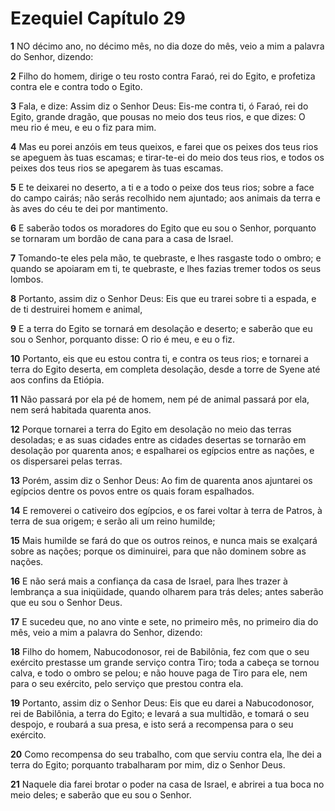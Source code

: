 # Ezequiel Capítulo 29

**1** 	NO décimo ano, no décimo mês, no dia doze do mês, veio a mim a palavra do Senhor, dizendo:

**2** 	Filho do homem, dirige o teu rosto contra Faraó, rei do Egito, e profetiza contra ele e contra todo o Egito.

**3** 	Fala, e dize: Assim diz o Senhor Deus: Eis-me contra ti, ó Faraó, rei do Egito, grande dragão, que pousas no meio dos teus rios, e que dizes: O meu rio é meu, e eu o fiz para mim.

**4** 	Mas eu porei anzóis em teus queixos, e farei que os peixes dos teus rios se apeguem às tuas escamas; e tirar-te-ei do meio dos teus rios, e todos os peixes dos teus rios se apegarem às tuas escamas.

**5** 	E te deixarei no deserto, a ti e a todo o peixe dos teus rios; sobre a face do campo cairás; não serás recolhido nem ajuntado; aos animais da terra e às aves do céu te dei por mantimento.

**6** 	E saberão todos os moradores do Egito que eu sou o Senhor, porquanto se tornaram um bordão de cana para a casa de Israel.

**7** 	Tomando-te eles pela mão, te quebraste, e lhes rasgaste todo o ombro; e quando se apoiaram em ti, te quebraste, e lhes fazias tremer todos os seus lombos.

**8** 	Portanto, assim diz o Senhor Deus: Eis que eu trarei sobre ti a espada, e de ti destruirei homem e animal,

**9** 	E a terra do Egito se tornará em desolação e deserto; e saberão que eu sou o Senhor, porquanto disse: O rio é meu, e eu o fiz.

**10** 	Portanto, eis que eu estou contra ti, e contra os teus rios; e tornarei a terra do Egito deserta, em completa desolação, desde a torre de Syene até aos confins da Etiópia.

**11** 	Não passará por ela pé de homem, nem pé de animal passará por ela, nem será habitada quarenta anos.

**12** 	Porque tornarei a terra do Egito em desolação no meio das terras desoladas; e as suas cidades entre as cidades desertas se tornarão em desolação por quarenta anos; e espalharei os egípcios entre as nações, e os dispersarei pelas terras.

**13** 	Porém, assim diz o Senhor Deus: Ao fim de quarenta anos ajuntarei os egípcios dentre os povos entre os quais foram espalhados.

**14** 	E removerei o cativeiro dos egípcios, e os farei voltar à terra de Patros, à terra de sua origem; e serão ali um reino humilde;

**15** 	Mais humilde se fará do que os outros reinos, e nunca mais se exalçará sobre as nações; porque os diminuirei, para que não dominem sobre as nações.

**16** 	E não será mais a confiança da casa de Israel, para lhes trazer à lembrança a sua iniqüidade, quando olharem para trás deles; antes saberão que eu sou o Senhor Deus.

**17** 	E sucedeu que, no ano vinte e sete, no primeiro mês, no primeiro dia do mês, veio a mim a palavra do Senhor, dizendo:

**18** 	Filho do homem, Nabucodonosor, rei de Babilônia, fez com que o seu exército prestasse um grande serviço contra Tiro; toda a cabeça se tornou calva, e todo o ombro se pelou; e não houve paga de Tiro para ele, nem para o seu exército, pelo serviço que prestou contra ela.

**19** 	Portanto, assim diz o Senhor Deus: Eis que eu darei a Nabucodonosor, rei de Babilônia, a terra do Egito; e levará a sua multidão, e tomará o seu despojo, e roubará a sua presa, e isto será a recompensa para o seu exército.

**20** 	Como recompensa do seu trabalho, com que serviu contra ela, lhe dei a terra do Egito; porquanto trabalharam por mim, diz o Senhor Deus.

**21** 	Naquele dia farei brotar o poder na casa de Israel, e abrirei a tua boca no meio deles; e saberão que eu sou o Senhor.

